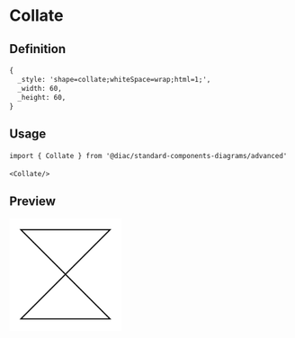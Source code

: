 # Collate

## Definition

```
{
  _style: 'shape=collate;whiteSpace=wrap;html=1;',
  _width: 60,
  _height: 60,
}
```

## Usage

```
import { Collate } from '@diac/standard-components-diagrams/advanced'

<Collate/>
```

## Preview

<img src="./collate.png" width="200"/>
